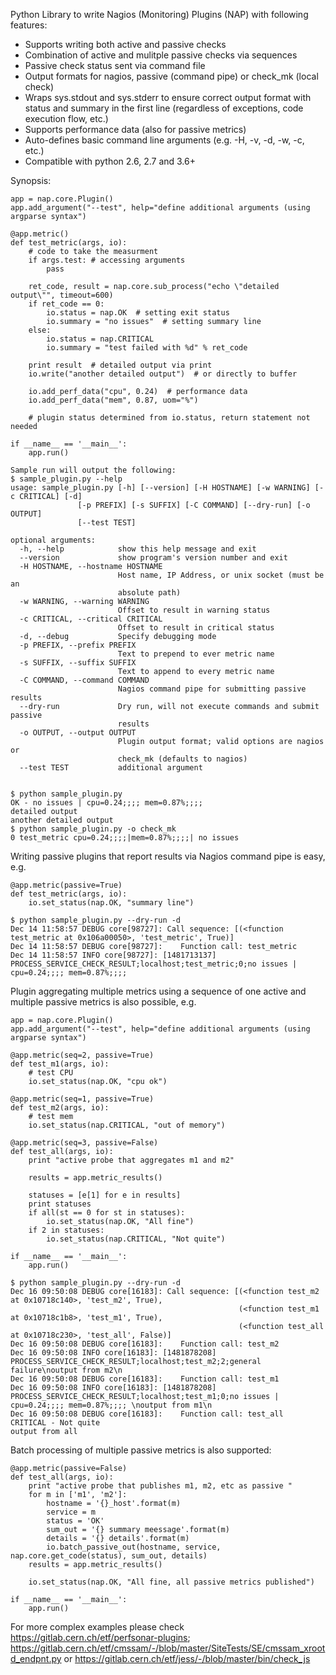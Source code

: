Python Library to write Nagios (Monitoring) Plugins (NAP) with following features:
- Supports writing both active and passive checks
- Combination of active and mulitple passive checks via sequences
- Passive check status sent via command file
- Output formats for nagios, passive (command pipe) or check_mk (local check)
- Wraps sys.stdout and sys.stderr to ensure correct output format with status 
and summary in the first line (regardless of exceptions, code execution flow, etc.)
- Supports performance data (also for passive metrics)
- Auto-defines basic command line arguments (e.g. -H, -v, -d, -w, -c, etc.)
- Compatible with python 2.6, 2.7 and 3.6+


Synopsis:
```
app = nap.core.Plugin()
app.add_argument("--test", help="define additional arguments (using argparse syntax")

@app.metric()
def test_metric(args, io):
    # code to take the measurment
    if args.test: # accessing arguments
        pass
        
    ret_code, result = nap.core.sub_process("echo \"detailed output\"", timeout=600)
    if ret_code == 0:
        io.status = nap.OK  # setting exit status
        io.summary = "no issues"  # setting summary line
    else:
        io.status = nap.CRITICAL
        io.summary = "test failed with %d" % ret_code
    
    print result  # detailed output via print
    io.write("another detailed output")  # or directly to buffer

    io.add_perf_data("cpu", 0.24)  # performance data
    io.add_perf_data("mem", 0.87, uom="%")
    
    # plugin status determined from io.status, return statement not needed

if __name__ == '__main__':
    app.run()

Sample run will output the following:
$ sample_plugin.py --help
usage: sample_plugin.py [-h] [--version] [-H HOSTNAME] [-w WARNING] [-c CRITICAL] [-d]
               [-p PREFIX] [-s SUFFIX] [-C COMMAND] [--dry-run] [-o OUTPUT]
               [--test TEST]

optional arguments:
  -h, --help            show this help message and exit
  --version             show program's version number and exit
  -H HOSTNAME, --hostname HOSTNAME
                        Host name, IP Address, or unix socket (must be an
                        absolute path)
  -w WARNING, --warning WARNING
                        Offset to result in warning status
  -c CRITICAL, --critical CRITICAL
                        Offset to result in critical status
  -d, --debug           Specify debugging mode
  -p PREFIX, --prefix PREFIX
                        Text to prepend to ever metric name
  -s SUFFIX, --suffix SUFFIX
                        Text to append to every metric name
  -C COMMAND, --command COMMAND
                        Nagios command pipe for submitting passive results
  --dry-run             Dry run, will not execute commands and submit passive
                        results
  -o OUTPUT, --output OUTPUT
                        Plugin output format; valid options are nagios or
                        check_mk (defaults to nagios)
  --test TEST           additional argument


$ python sample_plugin.py
OK - no issues | cpu=0.24;;;; mem=0.87%;;;;
detailed output
another detailed output
$ python sample_plugin.py -o check_mk 
0 test_metric cpu=0.24;;;;|mem=0.87%;;;;| no issues
```
Writing passive plugins that report results via Nagios command pipe is easy, e.g.
```
@app.metric(passive=True)
def test_metric(args, io):
    io.set_status(nap.OK, "summary line")
    
$ python sample_plugin.py --dry-run -d
Dec 14 11:58:57 DEBUG core[98727]: Call sequence: [(<function test_metric at 0x106a00050>, 'test_metric', True)] 
Dec 14 11:58:57 DEBUG core[98727]:    Function call: test_metric
Dec 14 11:58:57 INFO core[98727]: [1481713137] PROCESS_SERVICE_CHECK_RESULT;localhost;test_metric;0;no issues | cpu=0.24;;;; mem=0.87%;;;; 
```
Plugin aggregating multiple metrics using a sequence of one active and multiple passive metrics is also possible, e.g.
```
app = nap.core.Plugin()
app.add_argument("--test", help="define additional arguments (using argparse syntax")

@app.metric(seq=2, passive=True)
def test_m1(args, io):
    # test CPU
    io.set_status(nap.OK, "cpu ok")

@app.metric(seq=1, passive=True)
def test_m2(args, io):
    # test mem
    io.set_status(nap.CRITICAL, "out of memory")

@app.metric(seq=3, passive=False)
def test_all(args, io):
    print "active probe that aggregates m1 and m2"

    results = app.metric_results()

    statuses = [e[1] for e in results]
    print statuses
    if all(st == 0 for st in statuses):
        io.set_status(nap.OK, "All fine")
    if 2 in statuses:
        io.set_status(nap.CRITICAL, "Not quite")
        
if __name__ == '__main__':
    app.run()

$ python sample_plugin.py --dry-run -d
Dec 16 09:50:08 DEBUG core[16183]: Call sequence: [(<function test_m2 at 0x10718c140>, 'test_m2', True), 
                                                   (<function test_m1 at 0x10718c1b8>, 'test_m1', True), 
                                                   (<function test_all at 0x10718c230>, 'test_all', False)] 
Dec 16 09:50:08 DEBUG core[16183]:    Function call: test_m2
Dec 16 09:50:08 INFO core[16183]: [1481878208] PROCESS_SERVICE_CHECK_RESULT;localhost;test_m2;2;general failure\noutput from m2\n
Dec 16 09:50:08 DEBUG core[16183]:    Function call: test_m1
Dec 16 09:50:08 INFO core[16183]: [1481878208] PROCESS_SERVICE_CHECK_RESULT;localhost;test_m1;0;no issues | cpu=0.24;;;; mem=0.87%;;;; \noutput from m1\n
Dec 16 09:50:08 DEBUG core[16183]:    Function call: test_all
CRITICAL - Not quite
output from all
```
Batch processing of multiple passive metrics is also supported:
```
@app.metric(passive=False)
def test_all(args, io):
    print "active probe that publishes m1, m2, etc as passive "
    for m in ['m1', 'm2']:
        hostname = '{}_host'.format(m)
        service = m
        status = 'OK'
        sum_out = '{} summary meessage'.format(m)
        details = '{} details'.format(m)
        io.batch_passive_out(hostname, service, nap.core.get_code(status), sum_out, details)
    results = app.metric_results()

    io.set_status(nap.OK, "All fine, all passive metrics published")
        
if __name__ == '__main__':
    app.run()

```

For more complex examples please check https://gitlab.cern.ch/etf/perfsonar-plugins; https://gitlab.cern.ch/etf/cmssam/-/blob/master/SiteTests/SE/cmssam_xrootd_endpnt.py or 
https://gitlab.cern.ch/etf/jess/-/blob/master/bin/check_js